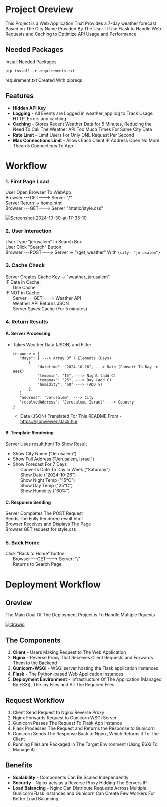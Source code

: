 # Project Oreview

This Project is a Web Application That Provides a 7-day weather forecast Based on The City Name Provided By The User.
It Use Flask to Handle Web Requests and Caching to Optimize API Usage and Performance.

## Needed Packages

Install Needed Packages
```
pip install -r requirements.txt
```
requirement.txt Created With pipreqs 

## Features

* **Hidden API Key**
* **Logging** - All Events are Logged in weather_app.log to Track Usage, HTTP, Errors and caching.
* **Caching** - Stores Recent Weather Data for 5 Minutes, Reducing the Need To Call The Weather API Too Much Times For Same City Data
* **Rate Limit** - Limit Users For Only ONE Request Per Second
* **Max Connections Limit** - Allows Each Client IP Address Open No More Thean 5 Connections To App

# Workflow

###  1. First Page Load
User Open Browser To WebApp\
Browser ---GET---> Server "/"\
Server Return -> home.html\
Browser ---GET---> Server "/static/style.css"

<a href='https://postimages.org/' target='_blank'><img src='https://i.postimg.cc/GpkYVGk3/Screenshot-2024-10-30-at-17-35-10.png' border='0' alt='Screenshot-2024-10-30-at-17-35-10'/></a>

### 2. User Interaction
User Type "jerusalem" In Search Box\
User Click "Search" Button\
Browser ---POST---> Server -> "/get_weather" With ```{city: "jerusalem"}```

### 3. Cache Check
Server Creates Cache Key -> "weather_jerusalem"\
IF Data in Cache:\
    &nbsp;&nbsp;&nbsp;&nbsp;&nbsp;&nbsp;Use Cache\
 IF NOT in Cache:\
   &nbsp;&nbsp;&nbsp;&nbsp;&nbsp;&nbsp;Server ---GET---> Weather API\
   &nbsp;&nbsp;&nbsp;&nbsp;&nbsp;&nbsp;Weather API Returns JSON\
   &nbsp;&nbsp;&nbsp;&nbsp;&nbsp;&nbsp;Server Saves Cache (For 5 minutes)



### 4. Return Results

#### A. Server Processing
* Takes Weather Data (JSON) and Filter
    ```
    response = {
       "days": [ ---> Array Of 7 Elements (Days)
           {
               "datetime": "2024-10-26", ---> Date (Convert To Day in Week)
               "tempmin": "15", ---> Night (add C)
               "tempmax": "25", ---> Day (add C)
               "humidity": "60" ---> (ADD %)
           },
       ],
       "address": "Jerusalem", ---> City
       "resolvedAddress": "Jerusalem, Israel" ---> Country
    }
    ```
    * Data (JSON) Translated For This README From - https://jsonviewer.stack.hu/
   

#### B. Template Rendering
 Server Uses result.html To Show Result
* Show City Name ("Jerusalem")
* Show Full Address ("Jerusalem, Israel")
* Show Forecast For 7 Days\
 &nbsp;&nbsp;&nbsp;&nbsp;&nbsp;&nbsp;Converts Date To Day in Week ("Saturday")\
 &nbsp;&nbsp;&nbsp;&nbsp;&nbsp;&nbsp;Show Date ("2024-10-26")\
 &nbsp;&nbsp;&nbsp;&nbsp;&nbsp;&nbsp;Show Night Temp ("15°C")\
 &nbsp;&nbsp;&nbsp;&nbsp;&nbsp;&nbsp;Show Day Temp ("25°C")\
 &nbsp;&nbsp;&nbsp;&nbsp;&nbsp;&nbsp;Show Humidity ("60%")

#### C. Response Sending
Server Completes The POST Request\
Sends The Fully Rendered result.html\
Browser Receives and Displays The Page\
Browser GET request for style.css

### 5. Back Home
Click "Back to Home" button:\
    &nbsp;&nbsp;&nbsp;&nbsp;&nbsp;&nbsp;Browser ---GET---> Server: "/"\
    &nbsp;&nbsp;&nbsp;&nbsp;&nbsp;&nbsp;Returns to Search Page

# Deployment Workflow
## Oreview
The Main Goal Of The Deployment Project is To Handle Multiple Rquests

<a href='https://postimages.org/' target='_blank'><img src='https://i.postimg.cc/m28m6fTp/drawio.png' border='0' alt='drawio'/></a>

## The Components
1. **Client** - Users Making Request to The Web Application
2. **Nginx** - Reverse Proxy That Receives Client Requests and Forwards Them to the Backend
3. **Gunicorn-WSGI** - WSGI server hosting the Flask application instances
4. **Flask** - The Python-based Web Application Instances
6. **Deployment Environment** - Infrastructure Of The Application (Managed By ESXi), The .py Files and All The Required Files

## Request Workflow
1. Client Send Request to Nginx Reverse Proxy
2. Nginx Forwards Request to Gunicorn WSGI Server
3. Gunicorn Passes The Request To Flask App Instance
4. Flask Processes The Request and Returns the Response to Gunicorn
5. Gunicorn Sends The Response Back to Nginx, Which Returns it To The Client
6. Running Files are Packaged in The Target Environment (Using ESXi To Manage it)

## Benefits
- **Scalability** - Components Can Be Scaled Independently
- **Security** - Nginx acts as a Reverse Proxy Hidding The Servers IP
- **Load Balancing** - Nginx Can Distribute Requests Across Multiple Gunicorn/Flask Instances and Gunicorn Can Create Few Workers For Better Load Balancing




